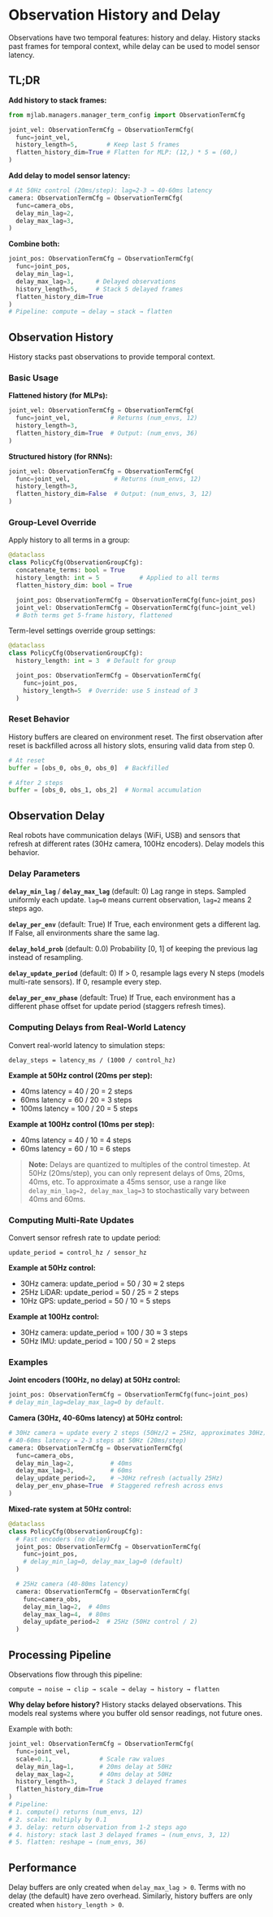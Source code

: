 # Observation History and Delay

Observations have two temporal features: history and delay. History stacks past
frames for temporal context, while delay can be used to model sensor latency.

## TL;DR

**Add history to stack frames:**
```python
from mjlab.managers.manager_term_config import ObservationTermCfg

joint_vel: ObservationTermCfg = ObservationTermCfg(
  func=joint_vel,
  history_length=5,        # Keep last 5 frames
  flatten_history_dim=True # Flatten for MLP: (12,) * 5 = (60,)
)
```

**Add delay to model sensor latency:**
```python
# At 50Hz control (20ms/step): lag=2-3 → 40-60ms latency
camera: ObservationTermCfg = ObservationTermCfg(
  func=camera_obs,
  delay_min_lag=2,
  delay_max_lag=3,
)
```

**Combine both:**
```python
joint_pos: ObservationTermCfg = ObservationTermCfg(
  func=joint_pos,
  delay_min_lag=1,
  delay_max_lag=3,      # Delayed observations
  history_length=5,     # Stack 5 delayed frames
  flatten_history_dim=True
)
# Pipeline: compute → delay → stack → flatten
```

## Observation History

History stacks past observations to provide temporal context.

### Basic Usage

**Flattened history (for MLPs):**
```python
joint_vel: ObservationTermCfg = ObservationTermCfg(
  func=joint_vel,           # Returns (num_envs, 12)
  history_length=3,
  flatten_history_dim=True  # Output: (num_envs, 36)
)
```

**Structured history (for RNNs):**
```python
joint_vel: ObservationTermCfg = ObservationTermCfg(
  func=joint_vel,            # Returns (num_envs, 12)
  history_length=3,
  flatten_history_dim=False  # Output: (num_envs, 3, 12)
)
```

### Group-Level Override

Apply history to all terms in a group:

```python
@dataclass
class PolicyCfg(ObservationGroupCfg):
  concatenate_terms: bool = True
  history_length: int = 5           # Applied to all terms
  flatten_history_dim: bool = True

  joint_pos: ObservationTermCfg = ObservationTermCfg(func=joint_pos)
  joint_vel: ObservationTermCfg = ObservationTermCfg(func=joint_vel)
  # Both terms get 5-frame history, flattened
```

Term-level settings override group settings:

```python
@dataclass
class PolicyCfg(ObservationGroupCfg):
  history_length: int = 3  # Default for group

  joint_pos: ObservationTermCfg = ObservationTermCfg(
    func=joint_pos,
    history_length=5  # Override: use 5 instead of 3
  )
```

### Reset Behavior

History buffers are cleared on environment reset. The first observation after
reset is backfilled across all history slots, ensuring valid data from step 0.

```python
# At reset
buffer = [obs_0, obs_0, obs_0]  # Backfilled

# After 2 steps
buffer = [obs_0, obs_1, obs_2]  # Normal accumulation
```

## Observation Delay

Real robots have communication delays (WiFi, USB) and sensors that refresh at
different rates (30Hz camera, 100Hz encoders). Delay models this behavior.

### Delay Parameters

**`delay_min_lag`** / **`delay_max_lag`** (default: 0) Lag range in steps.
Sampled uniformly each update. `lag=0` means current observation, `lag=2` means
2 steps ago.

**`delay_per_env`** (default: True) If True, each environment gets a different
lag. If False, all environments share the same lag.

**`delay_hold_prob`** (default: 0.0)
Probability [0, 1] of keeping the previous lag instead of resampling.

**`delay_update_period`** (default: 0) If > 0, resample lags every N steps
(models multi-rate sensors). If 0, resample every step.

**`delay_per_env_phase`** (default: True) If True, each environment has a
different phase offset for update period (staggers refresh times).

### Computing Delays from Real-World Latency

Convert real-world latency to simulation steps:

```
delay_steps = latency_ms / (1000 / control_hz)
```

**Example at 50Hz control (20ms per step):**
- 40ms latency = 40 / 20 = 2 steps
- 60ms latency = 60 / 20 = 3 steps
- 100ms latency = 100 / 20 = 5 steps

**Example at 100Hz control (10ms per step):**
- 40ms latency = 40 / 10 = 4 steps
- 60ms latency = 60 / 10 = 6 steps

> **Note:** Delays are quantized to multiples of the control timestep. At 50Hz
> (20ms/step), you can only represent delays of 0ms, 20ms, 40ms, etc. To
> approximate a 45ms sensor, use a range like `delay_min_lag=2, delay_max_lag=3`
> to stochastically vary between 40ms and 60ms.

### Computing Multi-Rate Updates

Convert sensor refresh rate to update period:

```
update_period = control_hz / sensor_hz
```

**Example at 50Hz control:**
- 30Hz camera: update_period = 50 / 30 ≈ 2 steps
- 25Hz LiDAR: update_period = 50 / 25 = 2 steps
- 10Hz GPS: update_period = 50 / 10 = 5 steps

**Example at 100Hz control:**
- 30Hz camera: update_period = 100 / 30 ≈ 3 steps
- 50Hz IMU: update_period = 100 / 50 = 2 steps

### Examples

**Joint encoders (100Hz, no delay) at 50Hz control:**
```python
joint_pos: ObservationTermCfg = ObservationTermCfg(func=joint_pos)
# delay_min_lag=delay_max_lag=0 by default.
```

**Camera (30Hz, 40-60ms latency) at 50Hz control:**
```python
# 30Hz camera ≈ update every 2 steps (50Hz/2 = 25Hz, approximates 30Hz)
# 40-60ms latency = 2-3 steps at 50Hz (20ms/step)
camera: ObservationTermCfg = ObservationTermCfg(
  func=camera_obs,
  delay_min_lag=2,          # 40ms
  delay_max_lag=3,          # 60ms
  delay_update_period=2,    # ~30Hz refresh (actually 25Hz)
  delay_per_env_phase=True  # Staggered refresh across envs
)
```

**Mixed-rate system at 50Hz control:**
```python
@dataclass
class PolicyCfg(ObservationGroupCfg):
  # Fast encoders (no delay)
  joint_pos: ObservationTermCfg = ObservationTermCfg(
    func=joint_pos,
    # delay_min_lag=0, delay_max_lag=0 (default)
  )

  # 25Hz camera (40-80ms latency)
  camera: ObservationTermCfg = ObservationTermCfg(
    func=camera_obs,
    delay_min_lag=2,  # 40ms
    delay_max_lag=4,  # 80ms
    delay_update_period=2  # 25Hz (50Hz control / 2)
  )
```

## Processing Pipeline

Observations flow through this pipeline:

```
compute → noise → clip → scale → delay → history → flatten
```

**Why delay before history?** History stacks delayed observations. This models
real systems where you buffer old sensor readings, not future ones.

Example with both:
```python
joint_vel: ObservationTermCfg = ObservationTermCfg(
  func=joint_vel,
  scale=0.1,             # Scale raw values
  delay_min_lag=1,       # 20ms delay at 50Hz
  delay_max_lag=2,       # 40ms delay at 50Hz
  history_length=3,      # Stack 3 delayed frames
  flatten_history_dim=True
)
# Pipeline:
# 1. compute() returns (num_envs, 12)
# 2. scale: multiply by 0.1
# 3. delay: return observation from 1-2 steps ago
# 4. history: stack last 3 delayed frames → (num_envs, 3, 12)
# 5. flatten: reshape → (num_envs, 36)
```

## Performance

Delay buffers are only created when `delay_max_lag > 0`. Terms with no delay
(the default) have zero overhead. Similarly, history buffers are only created
when `history_length > 0`.
